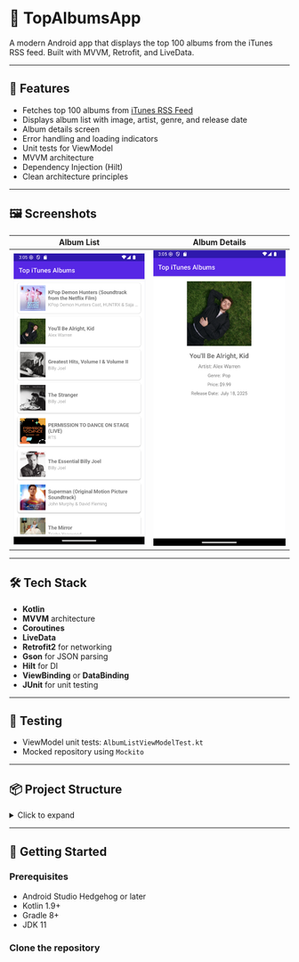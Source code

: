 # 🎵 TopAlbumsApp

A modern Android app that displays the top 100 albums from the iTunes RSS feed. Built with MVVM, Retrofit, and LiveData.

---

## 🚀 Features

- Fetches top 100 albums from [iTunes RSS Feed](https://itunes.apple.com/us/rss/topalbums/limit=100/json)
- Displays album list with image, artist, genre, and release date
- Album details screen
- Error handling and loading indicators
- Unit tests for ViewModel
- MVVM architecture
- Dependency Injection (Hilt)
- Clean architecture principles

---

## 🖼️ Screenshots

| Album List | Album Details |
|------------|---------------|
| ![list](screenshots/album_list.png) | ![details](screenshots/album_details.png) |

---

## 🛠️ Tech Stack

- **Kotlin**
- **MVVM** architecture
- **Coroutines**
- **LiveData**
- **Retrofit2** for networking
- **Gson** for JSON parsing
- **Hilt** for DI
- **ViewBinding** or **DataBinding**
- **JUnit** for unit testing

---

## 🧪 Testing

- ViewModel unit tests: `AlbumListViewModelTest.kt`
- Mocked repository using `Mockito`

---

## 📦 Project Structure

<details>
<summary>Click to expand</summary>

com.example.topalbumsapp/
├── models/ # DTOs and domain models
├── repositories/ # Repository + mapper
├── services/ # Retrofit API
├── network/ # Interceptors and network layer
├── features/
│ └── ui/ # UI: Fragments, ViewModels, Adapters
├── di/ # Dependency injection setup
├── utils/ # Binding adapters, constants, helpers
└── MainApplication.kt

</details>

---

## 📲 Getting Started

### Prerequisites

- Android Studio Hedgehog or later
- Kotlin 1.9+
- Gradle 8+
- JDK 11


### Clone the repository

